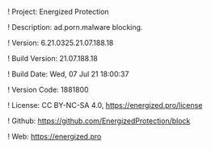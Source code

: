! Project: Energized Protection

! Description: ad.porn.malware blocking.

! Version: 6.21.0325.21.07.188.18

! Build Version: 21.07.188.18

! Build Date: Wed, 07 Jul 21 18:00:37

! Version Code: 1881800

! License: CC BY-NC-SA 4.0, https://energized.pro/license

! Github: https://github.com/EnergizedProtection/block

! Web: https://energized.pro
